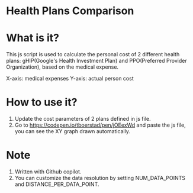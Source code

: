 # Health Plans Comparison

# What is it?
This js script is used to calculate the personal cost of 2 different health plans: gHIP(Google's Health Investment Plan) and PPO(Preferred Provider Organization), based on the medical expense.

X-axis: medical expenses
Y-axis: actual person cost

# How to use it?
1. Update the cost parameters of 2 plans defined in js file.
1. Go to https://codepen.io/tboerstad/pen/jOEexWd and paste the js file, you can see the XY graph drawn automatically.

# Note
1. Written with Github copilot.
1. You can customize the data resolution by setting NUM_DATA_POINTS and DISTANCE_PER_DATA_POINT.
